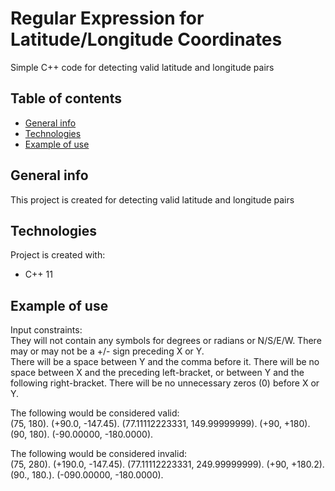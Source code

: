 # Regular Expression for Latitude/Longitude Coordinates
Simple C++ code for detecting valid latitude and longitude pairs

## Table of contents
* [General info](#general-info)
* [Technologies](#technologies)
* [Example of use](#example)

## General info
This project is created for detecting valid latitude and longitude pairs
	
## Technologies
Project is created with:
* C++ 11

## Example of use
Input constraints:  
They will not contain any symbols for degrees or radians or N/S/E/W. There may or may not be a +/- sign preceding X or Y.  
There will be a space between Y and the comma before it. 
There will be no space between X and the preceding left-bracket, or between Y and the following right-bracket. 
There will be no unnecessary zeros (0) before X or Y. 
  
The following would be considered valid:  
(75, 180). 
(+90.0, -147.45). 
(77.11112223331, 149.99999999). 
(+90, +180). 
(90, 180). 
(-90.00000, -180.0000). 
  
  
The following would be considered invalid:  
(75, 280). 
(+190.0, -147.45). 
(77.11112223331, 249.99999999). 
(+90, +180.2). 
(90., 180.). 
(-090.00000, -180.0000). 
  
